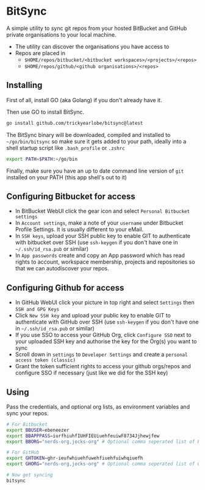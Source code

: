 # BitSync

A simple utility to sync git repos from your hosted BitBucket and GitHub private organisations to your local machine.

* The utility can discover the organisations you have access to
* Repos are placed in
  * `$HOME/repos/bitbucket/<bitbucket workspaces>/<projects>/<repos>`
  * `$HOME/repos/github/<github organisations>/<repos>`

## Installing
First of all, install GO (aka Golang) if you don't already have it.

Then use GO to install BitSync.

```bash
go install github.com/trickyearlobe/bitsync@latest
```

The BitSync binary will be downloaded, compiled and installed to `~/go/bin/bitsync` so make sure it gets added to your path, ideally into a shell startup script like `.bash_profile` or `.zshrc`

```bash
export PATH=$PATH:~/go/bin
```

Finally, make sure you have an up to date command line version of `git` installed on your PATH (this app shell's out to it)

## Configuring Bitbucket for access

* In BitBucket WebUI click the gear icon and select `Personal Bitbucket settings`
* In `Account settings`, make a note of your `username` under Bitbucket Profile Settings. It is usually different to your eMail.
* In `SSH keys`, upload your SSH public key to enable GIT to authenticate with bitbucket over SSH (use `ssh-keygen` if you don't have one in `~/.ssh/id_rsa.pub` or similar)
* In `App passwords` create and copy an App password which has read rights to account, workspace membership, projects and repositories so that we can autodiscover your repos.

## Configuring Github for access

* In GitHub WebUI click your picture in top right and select `Settings` then `SSH and GPG Keys`
* Click `New SSH key` and upload your public key to enable GIT to authenticate with GitHub over SSH (use `ssh-keygen` if you don't have one in `~/.ssh/id_rsa.pub` or similar)
* If you use SSO to access your GitHub Org, click `Configure SSO` next to your uploaded SSH key and authorise the key for the Org(s) you want to sync
* Scroll down in `settings` to `Developer Settings` and create a `personal access token (classic)`
* Grant the token sufficient rights to access your github orgs/repos and configure SSO if necessary (just like we did for the SSH key)

## Using

Pass the credentials, and optional org lists, as environment variables and sync your repos.

```bash
# For Bitbucket
export BBUSER=ebeneezer
export BBAPPPASS=iurfhiuhfIUHFIEUiuehfeuiwF8734Jjhewjfew
export BBORG="nerds-org,jocks-org" # Optional comma seperated list of BB Orgs with no spaces

# For GitHub
export GHTOKEN=ghr-ieufwhiuehfuwehfiuehfuiwhqiuefh
export GHORG="nerds-org,jocks-org" # Optional comma seperated list of GH Orgs with no spaces

# Now get syncing
bitsync
```
